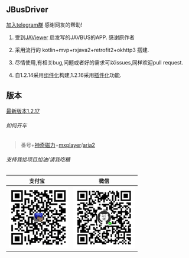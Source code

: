 JBusDriver
---

[加入telegram群](https://t.me/joinchat/HBJbEA-ka9TcWzaxjmD4hw) 感谢网友的帮助!

1. 受到[JAViewer](https://github.com/SplashCodes/JAViewer) 启发写的JAVBUS的APP. 感谢原作者

2. 采用流行的 kotlin+mvp+rxjava2+retrofit2+okhttp3 搭建.

3. 尽情使用,有相关bug,问题或者好的需求可以issues,同样欢迎pull request.

4. 自1.2.14采用[组件化](https://github.com/luckybilly/CC)构建,1.2.16采用[插件化](https://github.com/ManbangGroup/Phantom)功能.

版本
---
[最新版本1.2.17](https://github.com/Ccixyj/JBusDriver/releases)

###### 如何开车

 > 番号+[神奇磁力](https://www.coolapk.com/apk/com.magicmagnet)+[mxplayer](https://play.google.com/store/apps/details?id=com.mxtech.videoplayer.ad)/[aria2](https://github.com/aria2/aria2) 



###### 支持我给项目加油/请我吃糖

|  支付宝    |微信  |
| :-----:  | :----:  |
|<img src="https://raw.githubusercontent.com/Ccixyj/Ccixyj.github.io/master/assets/pay/alipay.png" width = "160px" />|<img src="https://raw.githubusercontent.com/Ccixyj/Ccixyj.github.io/master/assets/pay/wechatpay.png" width = "168px" />|
